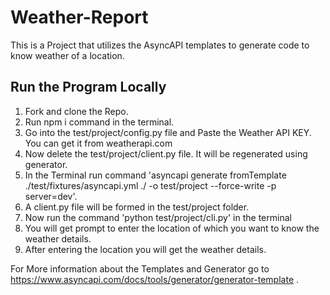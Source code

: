 # Weather-Report
This is a Project that utilizes the AsyncAPI templates to generate code to know weather of a location.

## Run the Program Locally
1. Fork and clone the Repo.
2. Run npm i command in the terminal.
2. Go into the test/project/config.py file and Paste the Weather API KEY. You can get it from weatherapi.com
3. Now delete the test/project/client.py file. It will be regenerated using generator.
4. In the Terminal run  command 'asyncapi generate fromTemplate ./test/fixtures/asyncapi.yml ./ -o test/project --force-write -p server=dev'. 
5. A client.py file will be formed in the test/project folder.
6. Now run the command 'python test/project/cli.py' in the terminal
7. You will get prompt to enter the location of which you want to know the weather details.
8. After entering the location  you will get the weather details.

For More information about the Templates and Generator go to https://www.asyncapi.com/docs/tools/generator/generator-template .